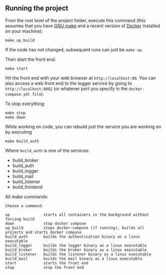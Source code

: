 ## Running the project
From the root level of the project folder, execute this command (this assumes that you have
[GNU make](https://www.gnu.org/software/make/) and a recent version
of [Docker](https://www.docker.com/products/docker-desktop) installed on your machine):

~~~
make up_build 
~~~

If the code has not changed, subsequent runs can just be `make up`.

Then start the front end:

~~~
make start
~~~

Hit the front end with your web browser at `http://localhost:80`. You can also access a web
front end to the logger service by going to `http://localhost:8082` (or whatever port you
specify in the `docker-compose.yml file`).

To stop everything:

~~~
make stop
make down
~~~

While working on code, you can rebuild just the service you are working on by
executing

`make build_auth`

Where `build_auth` is one of the services:

- build_broker
- build_auth
- build_logger
- build_mail
- build_listener
- build_frontend

All make commands:

~~~
Choose a command:

up               starts all containers in the background without forcing build
down             stop docker compose
up_build         stops docker-compose (if running), builds all projects and starts docker compose
build_auth       builds the authentication binary as a linux executable
build_logger     builds the logger binary as a linux executable
build_broker     builds the broker binary as a linux executable
build_listener   builds the listener binary as a linux executable
build_mail       builds the mail binary as a linux executable
start            starts the front end
stop             stop the front end
~~~